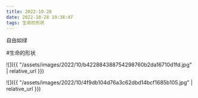```yaml
---
title: 2022-10-28
date: 2022-10-28 19:38:47
tags: 生命的形状
---
```


<p>自由如绿</p>

#生命的形状

![]({{ "/assets/images/2022/10/b422884388754298760b2da16710d1fd.jpg" | relative_url }})

![]({{ "/assets/images/2022/10/4f9db104d76a3c62dbd14bcf1685b105.jpg" | relative_url }})

